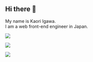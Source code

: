 ## Hi there 👋  
My name is Kaori Igawa.   
I am a web front-end engineer in Japan.  

![](https://github-profile-summary-cards.vercel.app/api/cards/profile-details?username=kaori-igawa&theme=panda)  

![](https://github-readme-stats.vercel.app/api?username=kaori-igawa&theme=panda&show_icons=true&count_private=true)  
  
![](https://github-readme-stats.vercel.app/api/top-langs/?username=kaori-igawa&layout=compact&theme=panda&count_private=true&langs_count=8)


<!--
**kaori-igawa/kaori-igawa** is a ✨ _special_ ✨ repository because its `README.md` (this file) appears on your GitHub profile.

Here are some ideas to get you started:

- 🔭 I’m currently working on ...
- 🌱 I’m currently learning ...
- 👯 I’m looking to collaborate on ...
- 🤔 I’m looking for help with ...
- 💬 Ask me about ...
- 📫 How to reach me: ...
- 😄 Pronouns: ...
- ⚡ Fun fact: ...
-->
